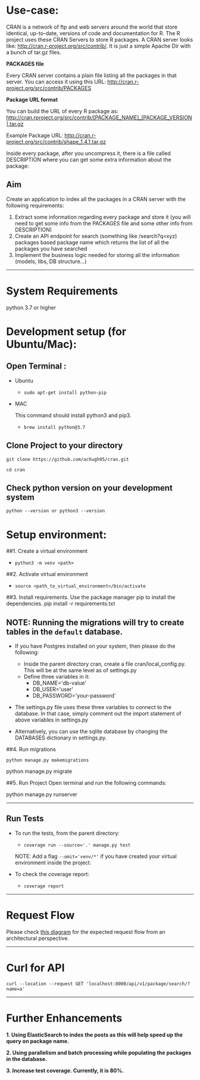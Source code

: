 # Use-case:

CRAN is a network of ftp and web servers around the world that store identical, up-to-date, versions of code and documentation for R. The R project uses these CRAN Servers to store R packages.
A CRAN server looks like: http://cran.r-project.org/src/contrib/. It is just a simple Apache Dir with a bunch of tar.gz files.

**PACKAGES file**

Every CRAN server contains a plain file listing all the packages in that server. You can access it using this URL: http://cran.r-project.org/src/contrib/PACKAGES

**Package URL format**

You can build the URL of every R package as: http://cran.rproject.org/src/contrib/[PACKAGE_NAME]_[PACKAGE_VERSION].tar.gz 

Example Package URL: http://cran.r-project.org/src/contrib/shape_1.4.1.tar.gz

Inside every package, after you uncompress it, there is a file called DESCRIPTION where you can get some extra information about the package:

## Aim
Create an application to index all the packages in a CRAN server with the following requirements:
1. Extract some information regarding every package and store it (you will need to get some info from the PACKAGES file and some other info from DESCRIPTION)
2. Create an API endpoint for search (something like /search?q=xyz) packages based package name which returns the list of all the packages you have searched
3. Implement the business logic needed for storing all the information (models, libs, DB structure...)

---
# System Requirements
python 3.7 or higher


# Development setup (for Ubuntu/Mac):
## Open Terminal :

* Ubuntu
  * `sudo apt-get install python-pip`
* MAC 
  
  This command should install python3 and pip3.
  * `brew install python@3.7`


## Clone Project to your directory
`git clone https://github.com/achugh95/cran.git`

`cd cran`

## Check python version on your development system
`python --version or python3 --version`


# Setup environment:
##1. Create a virtual environment

  - `python3 -m venv <path>`

##2. Activate virtual environment

  - `source <path_to_virtual_environment>/bin/activate`

##3. Install requirements. Use the package manager pip to install the dependencies. 
pip install -r requirements.txt


## NOTE: Running the migrations will try to create tables in the `default` database.
  * If you have Postgres installed on your system, then please do the following:
    * Inside the parent directory cran, create a file cran/local_config.py. This will be at the same level as of settings.py
    * Define three variables in it:
      * DB_NAME='db-value'
      * DB_USER='user'
      * DB_PASSWORD='your-password'
  * The settings.py file uses these three variables to connect to the database. In that case, simply comment out the import statement of above variables in settings.py

  * Alternatively, you can use the sqlite database by changing the DATABASES dictionary in settings.py.

##4. Run migrations

`python manage.py makemigrations`

python manage.py migrate

##5. Run Project
Open terminal and run the following commands:

python manage.py runserver

---
## Run Tests

* To run the tests, from the parent directory:
  * `coverage run --source='.' manage.py test`
  
  NOTE: Add a flag `--omit='venv/*'` if you have created your virtual environment inside the project.

* To check the coverage report:
  * `coverage report`

----
# Request Flow

Please check [this diagram](request_flow.jpg) for the expected request flow from an architectural perspective.


---
# Curl for API

`curl --location --request GET 'localhost:8000/api/v1/package/search/?name=a'`

---
# Further Enhancements

**1. Using ElasticSearch to index the posts as this will help speed up the query on package name.**

**2. Using parallelism and batch processing while populating the packages in the database.**

**3. Increase test coverage. Currently, it is 80%.**
